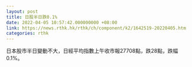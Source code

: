 ```yaml
---
layout: post
title: 日股半日跌0.1%
date: 2022-04-05 10:57:42.000000000 +08:00
link: https://news.rthk.hk/rthk/ch/component/k2/1642519-20220405.htm
categories: rthk
---
```


日本股市半日變動不大，日經平均指數上午收市報27708點，跌28點，跌幅0.1%。
